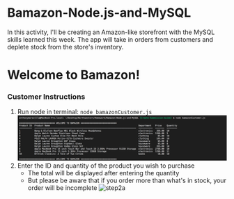 # Bamazon-Node.js-and-MySQL
In this activity, I'll be creating an Amazon-like storefront with the MySQL skills learned this week. The app will take in orders from customers and deplete stock from the store's inventory.

# Welcome to Bamazon!

### Customer Instructions
1. Run node in terminal: `node bamazonCustomer.js`
    ![step1](/images/step1.PNG)
2. Enter the ID and quantity of the product you wish to purchase
    * The total will be displayed after entering the quantity
    * But please be aware that if you order more than what's in stock, your order will be incomplete
        ![step2a](/images/step2a.PNG)

